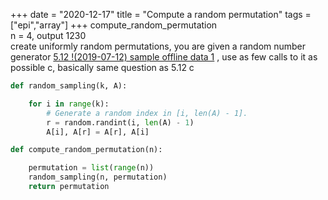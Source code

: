 +++ 
date = "2020-12-17"
title = "Compute a random permutation"
tags = ["epi","array"]
+++
compute_random_permutation  
n = 4,  output 1230  
create uniformly random permutations, you are given a random number generator  [5.12 !(2019-07-12)  sample offline data  1](https://dynalist.io/d/MpU_i9aOQTQsEWc_dDKqqBz2#z=PYcQv_3iN48w9tfVha3rgq_k) , use as few calls to it as possible
c, basically same question as 5.12
c
```python
def random_sampling(k, A):

    for i in range(k):
        # Generate a random index in [i, len(A) - 1].
        r = random.randint(i, len(A) - 1)
        A[i], A[r] = A[r], A[i]

def compute_random_permutation(n):

    permutation = list(range(n))
    random_sampling(n, permutation)
    return permutation
```
